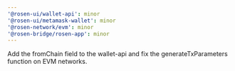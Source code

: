 ```yaml
---
'@rosen-ui/wallet-api': minor
'@rosen-ui/metamask-wallet': minor
'@rosen-network/evm': minor
'@rosen-bridge/rosen-app': minor
---
```


Add the fromChain field to the wallet-api and fix the generateTxParameters function on EVM networks.
